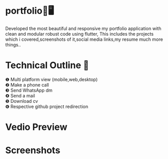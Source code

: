 # portfolio📖🖥️
Developed the most beautiful and responsive my portfolio application with clean and modular robust code using flutter, This includes the projects which i covered,screenshots of it,social media links,my resume much more things..
# Technical Outline 📕
❶ Multi platform view (mobile,web,desktop)\
❷ Make a phone call\
❸ Send WhatsApp dm\
❹ Send a mail\
❺ Download cv\
❻ Respective github project redirection
# Vedio Preview
# Screenshots
